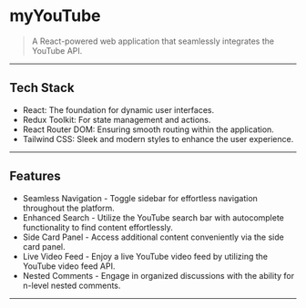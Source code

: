 # myYouTube


> A React-powered web application that seamlessly integrates the YouTube API.

---

## Tech Stack 

- React: The foundation for dynamic user interfaces.
- Redux Toolkit: For state management and actions.
- React Router DOM: Ensuring smooth routing within the application.
- Tailwind CSS: Sleek and modern styles to enhance the user experience.

---

## Features

- Seamless Navigation - Toggle sidebar for effortless navigation throughout the platform.
- Enhanced Search - Utilize the YouTube search bar with autocomplete functionality to find content effortlessly.
- Side Card Panel - Access additional content conveniently via the side card panel.
- Live Video Feed - Enjoy a live YouTube video feed by utilizing the YouTube video feed API.
- Nested Comments - Engage in organized discussions with the ability for n-level nested comments.

---

